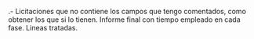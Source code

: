 .- Licitaciones que no contiene los campos que tengo comentados, como obtener los que si lo tienen.
Informe final con tiempo empleado en cada fase.
Lineas tratadas.








